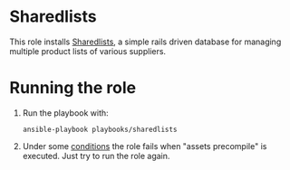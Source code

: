 Sharedlists
===========

This role installs [Sharedlists](https://github.com/kidhab/sharedlists), a simple rails driven database for managing multiple product lists of various suppliers.

# Running the role

1. Run the playbook with:
    ```Shell
    ansible-playbook playbooks/sharedlists
    ```
2. Under some [conditions](https://github.com/rails/webpacker/issues/531) the role fails when "assets precompile" is executed. Just try to run the role again.
